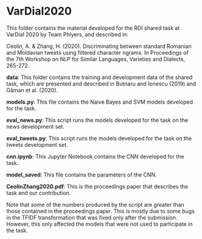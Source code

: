 # VarDial2020

This folder contains the material developed for the RDI shared task at VarDial 2020 by Team Phlyers, and described in:

Ceolin, A. & Zhang, H. (2020). Discriminating between standard Romanian and Moldavian tweets using filtered character ngrams. In Proceedings of the 7th Workshop on NLP for Similar Languages, Varieties and Dialects, 265-272.

**data**: This folder contains the training and development data of the shared task, which are presented and described in Butnaru and Ionescu (2019) and Găman et al. (2020).

**models.py**: This file contains the Naive Bayes and SVM models developed for the task.

**eval_news.py**: This script runs the models developed for the task on the news development set. 

**eval_tweets.py**: This script runs the models developed for the task on the tweets development set.

**cnn.ipynb**: This Jupyter Notebook contains the CNN developed for the task.

**model_saved**: This file contains the parameters of the CNN.

**CeolinZhang2020.pdf**: This is the proceedings paper that describes the task and our contribution.

Note that some of the numbers produced by the script are greater than those contained in the proceedings paper. This is mostly due to some bugs in the TFIDF transformation that was fixed only after the submission. However, this only affected the models that were not used to participate in the task.








